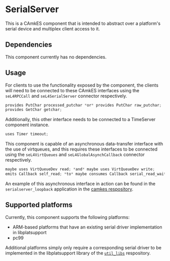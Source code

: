 <!--
     Copyright 2020, Data61, CSIRO (ABN 41 687 119 230)

     SPDX-License-Identifier: CC-BY-SA-4.0
-->

# SerialServer

This is a CAmkES component that is intended to abstract over a platform's
serial device and multiplex client access to it.

## Dependencies

This component currently has no dependencies.

## Usage

For clients to use the functionality exposed by the component, the clients will
need to be connected to these CAmkES interfaces using the `seL4RPCCall` and
`seL4SerialServer` connector respectively.

```c
provides PutChar processed_putchar *or* provides PutChar raw_putchar;
provides GetChar getchar;
```

Additionally, this other interface needs to be connected to a TimeServer
component instance.

```c
uses Timer timeout;
```

This component is capable of an asynchronous data-transfer interface with the
use of virtqueues, and this requires these interfaces to be connected using the
`seL4VirtQueues` and `seL4GlobalAsynchCallback` connector respectively.

```c
maybe uses VirtQueueDev read; *and* maybe uses VirtQueueDev write;
emits Callback self_read; *to* maybe consumes Callback serial_read_wait; *and* emits Callback self_write; *to* maybe consumes Callback serial_write_wait;
```

An example of this asynchronous interface in action can be found in the
`serialserver_loopback` application in the [camkes
respository](https://github.com/seL4/camkes/blob/master/apps/serialserver_loopback/serialserver_loopback.camkes).

## Supported platforms

Currently, this component supports the following platforms:
  - ARM-based platforms that have an existing serial driver implementation in libplatsupport
  - pc99

Additional platforms simply only require a corresponding serial driver to be
implemented in the libplatsupport library of the
[`util_libs`](https://github.com/seL4/util_libs) respository.
